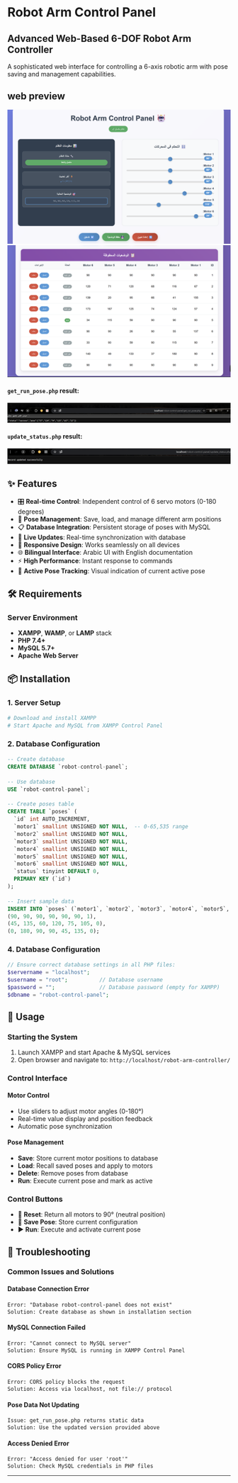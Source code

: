 #  Robot Arm Control Panel

## Advanced Web-Based 6-DOF Robot Arm Controller

A sophisticated web interface for controlling a 6-axis robotic arm with pose saving and management capabilities.

## web preview
![photo](robot-arm-panel.png)
![photo](saved-poses.png)

#### `get_run_pose.php` result:
![photo](get_run_pose.png)

#### `update_status.php` result:
![photo](update_pose.png)


## ✨ Features

- 🎛️ **Real-time Control**: Independent control of 6 servo motors (0-180 degrees)
- 💾 **Pose Management**: Save, load, and manage different arm positions
- 📋 **Database Integration**: Persistent storage of poses with MySQL
- 🔄 **Live Updates**: Real-time synchronization with database
- 📱 **Responsive Design**: Works seamlessly on all devices
- 🌐 **Bilingual Interface**: Arabic UI with English documentation
- ⚡ **High Performance**: Instant response to commands
- 🎯 **Active Pose Tracking**: Visual indication of current active pose

## 🛠️ Requirements

### Server Environment
- **XAMPP**, **WAMP**, or **LAMP** stack
- **PHP 7.4+**
- **MySQL 5.7+**
- **Apache Web Server**

## 📦 Installation

### 1. Server Setup
```bash
# Download and install XAMPP
# Start Apache and MySQL from XAMPP Control Panel
```

### 2. Database Configuration
```sql
-- Create database
CREATE DATABASE `robot-control-panel`;

-- Use database
USE `robot-control-panel`;

-- Create poses table
CREATE TABLE `poses` (
  `id` int AUTO_INCREMENT,
  `motor1` smallint UNSIGNED NOT NULL,  -- 0-65,535 range
  `motor2` smallint UNSIGNED NOT NULL,
  `motor3` smallint UNSIGNED NOT NULL,
  `motor4` smallint UNSIGNED NOT NULL,
  `motor5` smallint UNSIGNED NOT NULL,
  `motor6` smallint UNSIGNED NOT NULL,
  `status` tinyint DEFAULT 0,
  PRIMARY KEY (`id`)
);

-- Insert sample data
INSERT INTO `poses` (`motor1`, `motor2`, `motor3`, `motor4`, `motor5`, `motor6`, `status`) VALUES
(90, 90, 90, 90, 90, 90, 1),
(45, 135, 60, 120, 75, 105, 0),
(0, 180, 90, 90, 45, 135, 0);
```

### 4. Database Configuration
```php
// Ensure correct database settings in all PHP files:
$servername = "localhost";
$username = "root";          // Database username
$password = "";              // Database password (empty for XAMPP)
$dbname = "robot-control-panel";
```

## 🚀 Usage

### Starting the System
1. Launch XAMPP and start Apache & MySQL services
2. Open browser and navigate to: `http://localhost/robot-arm-controller/`

### Control Interface

#### Motor Control
- Use sliders to adjust motor angles (0-180°)
- Real-time value display and position feedback
- Automatic pose synchronization

#### Pose Management
- **Save**: Store current motor positions to database
- **Load**: Recall saved poses and apply to motors
- **Delete**: Remove poses from database
- **Run**: Execute current pose and mark as active

### Control Buttons
- 🔄 **Reset**: Return all motors to 90° (neutral position)
- 💾 **Save Pose**: Store current configuration
- ▶️ **Run**: Execute and activate current pose


## 🔧 Troubleshooting

### Common Issues and Solutions

#### Database Connection Error
```
Error: "Database robot-control-panel does not exist"
Solution: Create database as shown in installation section
```

#### MySQL Connection Failed
```
Error: "Cannot connect to MySQL server"
Solution: Ensure MySQL is running in XAMPP Control Panel
```

#### CORS Policy Error
```
Error: CORS policy blocks the request
Solution: Access via localhost, not file:// protocol
```

#### Pose Data Not Updating
```
Issue: get_run_pose.php returns static data
Solution: Use the updated version provided above
```

#### Access Denied Error
```
Error: "Access denied for user 'root'"
Solution: Check MySQL credentials in PHP files
```



---

